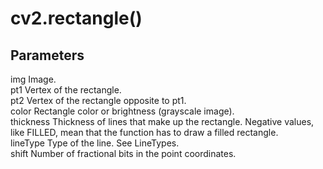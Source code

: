 cv2.rectangle()
===
## Parameters
img	Image.  
pt1	Vertex of the rectangle.  
pt2	Vertex of the rectangle opposite to pt1.  
color	Rectangle color or brightness (grayscale image).  
thickness	Thickness of lines that make up the rectangle. Negative values, like FILLED, mean that the function has to draw a filled rectangle.  
lineType	Type of the line. See LineTypes.  
shift	Number of fractional bits in the point coordinates.  
